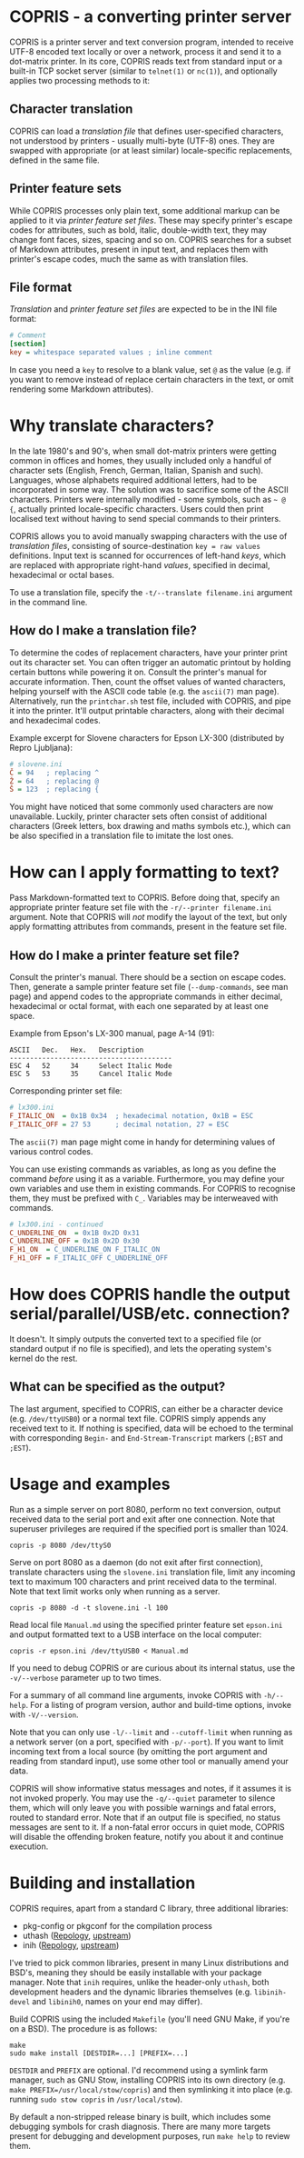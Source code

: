 # COPRIS - a converting printer server

COPRIS is a printer server and text conversion program, intended to receive UTF-8 encoded
text locally or over a network, process it and send it to a dot-matrix printer. In its core,
COPRIS reads text from standard input or a built-in TCP socket server (similar to `telnet(1)`
or `nc(1)`), and optionally applies two processing methods to it:


## Character translation

COPRIS can load a *translation file* that defines user-specified characters, not understood
by printers - usually multi-byte (UTF-8) ones. They are swapped with appropriate (or at least
similar) locale-specific replacements, defined in the same file.


## Printer feature sets

While COPRIS processes only plain text, some additional markup can be applied to it via *printer
feature set files*. These may specify printer's escape codes for attributes, such as bold, italic,
double-width text, they may change font faces, sizes, spacing and so on. COPRIS searches for a
subset of Markdown attributes, present in input text, and replaces them with printer's escape
codes, much the same as with translation files.


## File format

*Translation* and *printer feature set files* are expected to be in the INI file format:

```ini
# Comment
[section]
key = whitespace separated values ; inline comment
```

In case you need a `key` to resolve to a blank value, set `@` as the value (e.g. if you want
to remove instead of replace certain characters in the text, or omit rendering some Markdown
attributes).


# Why translate characters?

In the late 1980's and 90's, when small dot-matrix printers were getting common in offices and
homes, they usually included only a handful of character sets (English, French, German, Italian,
Spanish and such). Languages, whose alphabets required additional letters, had to be incorporated
in some way. The solution was to sacrifice some of the ASCII characters. Printers were internally
modified - some symbols, such as `~ @ {`, actually printed locale-specific characters. Users
could then print localised text without having to send special commands to their printers.

COPRIS allows you to avoid manually swapping characters with the use of *translation files*,
consisting of source-destination `key = raw values` definitions. Input text is scanned for
occurrences of left-hand *keys*, which are replaced with appropriate right-hand *values*,
specified in decimal, hexadecimal or octal bases.

To use a translation file, specify the `-t/--translate filename.ini` argument in the command line.


## How do I make a translation file?

To determine the codes of replacement characters, have your printer print out its character
set. You can often trigger an automatic printout by holding certain buttons while powering
it on. Consult the printer's manual for accurate information. Then, count the offset values
of wanted characters, helping yourself with the ASCII code table (e.g. the `ascii(7)` man
page). Alternatively, run the `printchar.sh` test file, included with COPRIS, and pipe it into
the printer. It'll output printable characters, along with their decimal and hexadecimal codes.

Example excerpt for Slovene characters for Epson LX-300 (distributed by Repro Ljubljana):

```ini
# slovene.ini
Č = 94   ; replacing ^
Ž = 64   ; replacing @
Š = 123  ; replacing {
```

You might have noticed that some commonly used characters are now unavailable. Luckily, printer
character sets often consist of additional characters (Greek letters, box drawing and maths
symbols etc.), which can be also specified in a translation file to imitate the lost ones.


# How can I apply formatting to text?

Pass Markdown-formatted text to COPRIS. Before doing that, specify an appropriate printer
feature set file with the `-r/--printer filename.ini` argument. Note that COPRIS will *not*
modify the layout of the text, but only apply formatting attributes from commands, present in
the feature set file.


## How do I make a printer feature set file?

Consult the printer's manual. There should be a section on escape codes. Then, generate a sample
printer feature set file (`--dump-commands`, see man page) and append codes to the appropriate
commands in either decimal, hexadecimal or octal format, with each one separated by at least
one space.

Example from Epson's LX-300 manual, page A-14 (91):

```
ASCII   Dec.   Hex.   Description
----------------------------------------
ESC 4   52     34     Select Italic Mode
ESC 5   53     35     Cancel Italic Mode
```

Corresponding printer set file:

```ini
# lx300.ini
F_ITALIC_ON  = 0x1B 0x34  ; hexadecimal notation, 0x1B = ESC
F_ITALIC_OFF = 27 53      ; decimal notation, 27 = ESC
```

The `ascii(7)` man page might come in handy for determining values of various control codes.

You can use existing commands as variables, as long as you define the command *before* using
it as a variable. Furthermore, you may define your own variables and use them in existing
commands. For COPRIS to recognise them, they must be prefixed with `C_`. Variables may be
interweaved with commands.

```ini
# lx300.ini - continued
C_UNDERLINE_ON  = 0x1B 0x2D 0x31
C_UNDERLINE_OFF = 0x1B 0x2D 0x30
F_H1_ON  = C_UNDERLINE_ON F_ITALIC_ON
F_H1_OFF = F_ITALIC_OFF C_UNDERLINE_OFF
```

# How does COPRIS handle the output serial/parallel/USB/etc. connection?

It doesn't. It simply outputs the converted text to a specified file (or standard output if no
file is specified), and lets the operating system's kernel do the rest.


## What can be specified as the output?

The last argument, specified to COPRIS, can either be a character device (e.g. `/dev/ttyUSB0`)
or a normal text file. COPRIS simply appends any received text to it. If nothing is specified,
data will be echoed to the terminal with corresponding `Begin-` and `End-Stream-Transcript`
markers (`;BST` and `;EST`).


# Usage and examples

Run as a simple server on port 8080, perform no text conversion, output
received data to the serial port and exit after one connection. Note
that superuser privileges are required if the specified port is smaller
than 1024.

```
copris -p 8080 /dev/ttyS0
```

Serve on port 8080 as a daemon (do not exit after first connection),
translate characters using the `slovene.ini` translation file, limit
any incoming text to maximum 100 characters and print received data to
the terminal. Note that text limit works only when running as a server.

```
copris -p 8080 -d -t slovene.ini -l 100
```

Read local file `Manual.md` using the specified printer feature set
`epson.ini` and output formatted text to a USB interface on the local
computer:

```
copris -r epson.ini /dev/ttyUSB0 < Manual.md
```

If you need to debug COPRIS or are curious about its internal status, use the `-v/--verbose`
parameter up to two times.

For a summary of all command line arguments, invoke COPRIS with `-h/--help`. For a listing of
program version, author and build-time options, invoke with `-V/--version`.

Note that you can only use `-l/--limit` and `--cutoff-limit` when running as a network server
(on a port, specified with `-p/--port`). If you want to limit incoming text from a local source
(by omitting the port argument and reading from standard input), use some other tool or manually
amend your data.

COPRIS will show informative status messages and notes, if it assumes it is not invoked
properly. You may use the `-q/--quiet` parameter to silence them, which will only leave you
with possible warnings and fatal errors, routed to standard error. Note that if an output file
is specified, no status messages are sent to it. If a non-fatal error occurs in quiet mode,
COPRIS will disable the offending broken feature, notify you about it and continue execution.


# Building and installation

COPRIS requires, apart from a standard C library, three additional libraries:

- pkg-config or pkgconf for the compilation process
- uthash ([Repology][1], [upstream][2])
- inih ([Repology][3], [upstream][4])

[1]: https://repology.org/project/uthash/versions
[2]: https://github.com/troydhanson/uthash
[3]: https://repology.org/project/inih/versions
[4]: https://github.com/benhoyt/inih

I've tried to pick common libraries, present in many Linux distributions and BSD's, meaning
they should be easily installable with your package manager. Note that `inih` requires,
unlike the header-only `uthash`, both development headers and the dynamic libraries themselves
(e.g. `libinih-devel` and `libinih0`, names on your end may differ).

Build COPRIS using the included `Makefile` (you'll need GNU Make, if you're on a BSD). The
procedure is as follows:

```
make
sudo make install [DESTDIR=...] [PREFIX=...]
```

`DESTDIR` and `PREFIX` are optional. I'd recommend using a symlink farm manager, such as GNU
Stow, installing COPRIS into its own directory (e.g. `make PREFIX=/usr/local/stow/copris`)
and then symlinking it into place (e.g. running `sudo stow copris` in `/usr/local/stow`).

By default a non-stripped release binary is built, which includes some debugging symbols for
crash diagnosis. There are many more targets present for debugging and development purposes,
run `make help` to review them.

